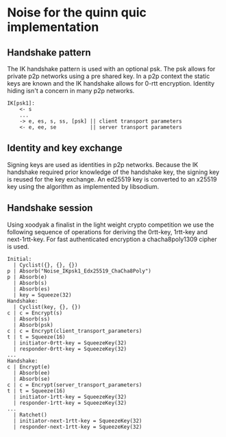 # Noise for the quinn quic implementation

## Handshake pattern

The IK handshake pattern is used with an optional psk. The psk allows for private
p2p networks using a pre shared key. In a p2p context the static keys are known and
the IK handshake allows for 0-rtt encryption. Identity hiding isn't a concern in
many p2p networks.

```
IK[psk1]:
    <- s
    ...
    -> e, es, s, ss, [psk] || client transport parameters
    <- e, ee, se           || server transport parameters
```

## Identity and key exchange

Signing keys are used as identities in p2p networks. Because the IK handshake required prior
knowledge of the handshake key, the signing key is reused for the key exchange. An ed25519 key
is converted to an x25519 key using the algorithm as implemented by libsodium.

## Handshake session

Using xoodyak a finalist in the light weight crypto competition we use the following
sequence of operations for deriving the 0rtt-key, 1rtt-key and next-1rtt-key. For fast
authenticated encryption a chacha8poly1309 cipher is used.

```
Initial:
  | Cyclist({}, {}, {})
p | Absorb("Noise_IKpsk1_Edx25519_ChaCha8Poly")
p | Absorb(e)
  | Absorb(s)
  | Absorb(es)
  | key = Squeeze(32)
Handshake:
  | Cyclist(key, {}, {})
c | c = Encrypt(s)
  | Absorb(ss)
  | Absorb(psk)
c | c = Encrypt(client_transport_parameters)
t | t = Squeeze(16)
  | initiator-0rtt-key = SqueezeKey(32)
  | responder-0rtt-key = SqueezeKey(32)
...
Handshake:
c | Encrypt(e)
  | Absorb(ee)
  | Absorb(se)
c | c = Encrypt(server_transport_parameters)
t | t = Squeeze(16)
  | initiator-1rtt-key = SqueezeKey(32)
  | responder-1rtt-key = SqueezeKey(32)
...
  | Ratchet()
  | initiator-next-1rtt-key = SqueezeKey(32)
  | responder-next-1rtt-key = SqueezeKey(32)
```
